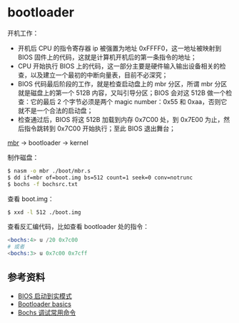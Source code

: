 # bootloader

开机工作：

- 开机后 CPU 的指令寄存器 ip 被强置为地址 0xFFFF0，这一地址被映射到 BIOS 固件上的代码，这就是计算机开机后的第一条指令的地址；
- CPU 开始执行 BIOS 上的代码，这一部分主要是硬件输入输出设备相关的检查，以及建立一个最初的中断向量表，目前不必深究；
- BIOS 代码最后阶段的工作，就是检查启动盘上的 mbr 分区，所谓 mbr 分区就是磁盘上的第一个 512B 内容，又叫引导分区；BIOS 会对这 512B 做一个检查：它的最后 2 个字节必须是两个 magic number：0x55 和 0xaa，否则它就不是一个合法的启动盘；
- 检查通过后，BIOS 将这 512B 加载到内存 0x7C00 处，到 0x7E00 为止，然后指令跳转到 0x7C00 开始执行；至此 BIOS 退出舞台；

[mbr](../boot/mbr.s) -> bootloader -> kernel

制作磁盘：

```sh
$ nasm -o mbr ./boot/mbr.s
$ dd if=mbr of=boot.img bs=512 count=1 seek=0 conv=notrunc
$ bochs -f bochsrc.txt
```

查看 boot.img：

```sh
$ xxd -l 512 ./boot.img
```

查看反汇编代码，比如查看 bootloader 处的指令：

```s
<bochs:4> u /20 0x7c00
# 或者
<bochs:3> u 0x7c00 0x7cff
```

## 参考资料

- [BIOS 启动到实模式](https://segmentfault.com/a/1190000040131294)
- [Bootloader basics](https://notes.eatonphil.com/bootloader-basics.html)
- [Bochs 调试常用命令](https://petpwiuta.github.io/2020/05/09/Bochs%E8%B0%83%E8%AF%95%E5%B8%B8%E7%94%A8%E5%91%BD%E4%BB%A4/)
